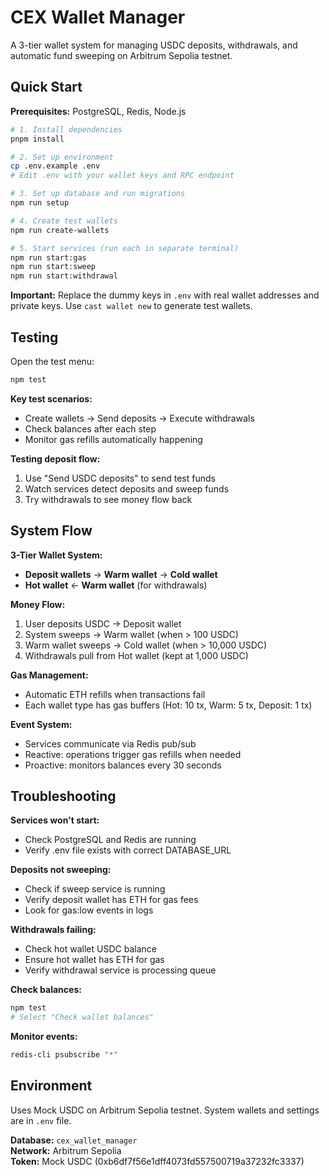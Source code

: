 # CEX Wallet Manager

A 3-tier wallet system for managing USDC deposits, withdrawals, and automatic fund sweeping on Arbitrum Sepolia testnet.

## Quick Start

**Prerequisites:** PostgreSQL, Redis, Node.js

```bash
# 1. Install dependencies
pnpm install

# 2. Set up environment
cp .env.example .env
# Edit .env with your wallet keys and RPC endpoint

# 3. Set up database and run migrations
npm run setup

# 4. Create test wallets
npm run create-wallets

# 5. Start services (run each in separate terminal)
npm run start:gas
npm run start:sweep
npm run start:withdrawal
```

**Important:** Replace the dummy keys in `.env` with real wallet addresses and private keys. Use `cast wallet new` to generate test wallets.

## Testing

Open the test menu:
```bash
npm test
```

**Key test scenarios:**
- Create wallets → Send deposits → Execute withdrawals
- Check balances after each step
- Monitor gas refills automatically happening

**Testing deposit flow:**
1. Use "Send USDC deposits" to send test funds
2. Watch services detect deposits and sweep funds
3. Try withdrawals to see money flow back

## System Flow

**3-Tier Wallet System:**
- **Deposit wallets** → **Warm wallet** → **Cold wallet**
- **Hot wallet** ← **Warm wallet** (for withdrawals)

**Money Flow:**
1. User deposits USDC → Deposit wallet
2. System sweeps → Warm wallet (when > 100 USDC)
3. Warm wallet sweeps → Cold wallet (when > 10,000 USDC)
4. Withdrawals pull from Hot wallet (kept at 1,000 USDC)

**Gas Management:**
- Automatic ETH refills when transactions fail
- Each wallet type has gas buffers (Hot: 10 tx, Warm: 5 tx, Deposit: 1 tx)

**Event System:**
- Services communicate via Redis pub/sub
- Reactive: operations trigger gas refills when needed
- Proactive: monitors balances every 30 seconds

## Troubleshooting

**Services won't start:**
- Check PostgreSQL and Redis are running
- Verify .env file exists with correct DATABASE_URL

**Deposits not sweeping:**
- Check if sweep service is running
- Verify deposit wallet has ETH for gas fees
- Look for gas:low events in logs

**Withdrawals failing:**
- Check hot wallet USDC balance
- Ensure hot wallet has ETH for gas
- Verify withdrawal service is processing queue

**Check balances:**
```bash
npm test
# Select "Check wallet balances"
```

**Monitor events:**
```bash
redis-cli psubscribe "*"
```

## Environment

Uses Mock USDC on Arbitrum Sepolia testnet. System wallets and settings are in `.env` file.

**Database:** `cex_wallet_manager`  
**Network:** Arbitrum Sepolia  
**Token:** Mock USDC (0xb6df7f56e1dff4073fd557500719a37232fc3337)